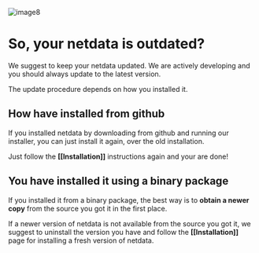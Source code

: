 ![image8](https://cloud.githubusercontent.com/assets/2662304/14253735/536f4580-fa95-11e5-9f7b-99112b31a5d7.gif)

# So, your netdata is outdated?

We suggest to keep your netdata updated. We are actively developing and you should always update to the latest version.

The update procedure depends on how you installed it.

## How have installed from github

If you installed netdata by downloading from github and running our installer, you can just install it again, over the old installation.

Just follow the **[[Installation]]** instructions again and your are done!

## You have installed it using a binary package

If you installed it from a binary package, the best way is to **obtain a newer copy** from the source you got it in the first place.

If a newer version of netdata is not available from the source you got it, we suggest to uninstall the version you have and follow the **[[Installation]]** page for installing a fresh version of netdata.

